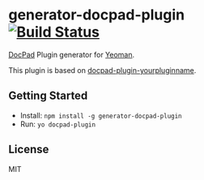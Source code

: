 # generator-docpad-plugin [![Build Status](https://secure.travis-ci.org/tmiyamon/generator-docpad-plugin.png?branch=master)](https://travis-ci.org/tmiyamon/generator-docpad-plugin)

[DocPad](http://docpad.org) Plugin generator for [Yeoman](http://yeoman.io/).

This plugin is based on [docpad-plugin-yourpluginname](https://github.com/docpad/docpad-plugin-yourpluginname).

## Getting Started
- Install: ```npm install -g generator-docpad-plugin```
- Run: ```yo docpad-plugin```

## License

MIT
